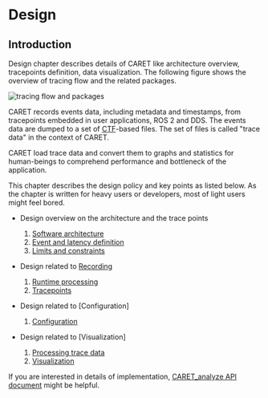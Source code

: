 # Design 

## Introduction

Design chapter describes details of CARET like architecture overview, tracepoints definition, data visualization.
The following figure shows the overview of tracing flow and the related packages.

![tracing flow and packages](../imgs/design.drawio.png)

CARET records events data, including metadata and timestamps, from tracepoints embedded in user applications, ROS 2 and DDS.
The events data are dumped to a set of [CTF](https://diamon.org/ctf/)-based files. The set of files is called "trace data" in the context of CARET.

CARET load trace data and convert them to graphs and statistics for human-beings to comprehend performance and bottleneck of the application.

This chapter describes the design policy and key points as listed below. As the chapter is written for heavy users or developers, most of light users might feel bored.

- Design overview on the architecture and the trace points
    1. [Software architecture](./software_architecture/index.md)
    2. [Event and latency definition](./event_and_latency_definitions/index.md)
    3. [Limits and constraints](./limits_and_constraints/index.md)

- Design related to [Recording](../recording/index.md)

    1. [Runtime processing](./runtime_processing/index.md)
    2. [Tracepoints](./trace_points/index.md)

- Design related to [Configuration]
    1. [Configuration](./configuration/index.md)

- Design related to [Visualization]
    1. [Processing trace data](./processing_trace_data/index.md)
    2. [Visualization](./visualizations/index.md)


If you are interested in details of implementation, [CARET_analyze API document](https://tier4.github.io/CARET_analyze/) might be helpful.
